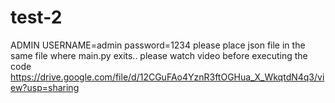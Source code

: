 # test-2
ADMIN USERNAME=admin
password=1234
please place json file in the same file where main.py exits..
please watch video before executing the code
https://drive.google.com/file/d/12CGuFAo4YznR3ftOGHua_X_WkqtdN4q3/view?usp=sharing
